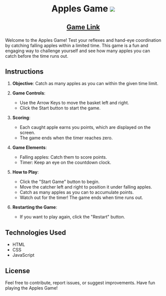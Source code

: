 # <p align="center"> Apples Game <img src="ur/assets/apple.png"></p>

## <p align="center"><a href="https://applesgame.vercel.app/" target="_blank">Game Link</a></P>


Welcome to the Apples Game! Test your reflexes and hand-eye coordination by catching falling apples within a limited time. This game is a fun and engaging way to challenge yourself and see how many apples you can catch before the time runs out.

## Instructions

1. **Objective**: Catch as many apples as you can within the given time limit.
   
2. **Game Controls**:
   - Use the Arrow Keys to move the basket left and right.
   - Click the Start button to start the game.

3. **Scoring**:
   - Each caught apple earns you points, which are displayed on the screen. 
   - The game ends when the timer reaches zero.

4. **Game Elements**:
   - Falling apples: Catch them to score points.
   - Timer: Keep an eye on the countdown clock.

5. **How to Play**:
   - Click the "Start Game" button to begin.
   - Move the catcher left and right to position it under falling apples.
   - Catch as many apples as you can to accumulate points.
   - Watch out for the timer! The game ends when time runs out.

6. **Restarting the Game**:
   - If you want to play again, click the "Restart" button.

## Technologies Used

- HTML
- CSS
- JavaScript

## License

Feel free to contribute, report issues, or suggest improvements. Have fun playing the Apples Game!
